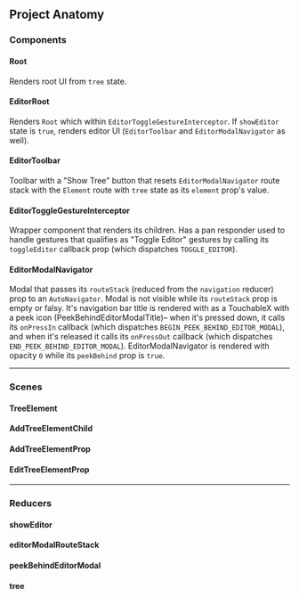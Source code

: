## Project Anatomy

### Components

#### Root
Renders root UI from `tree` state.

#### EditorRoot
Renders `Root` which within `EditorToggleGestureInterceptor`.  If
`showEditor` state is `true`, renders editor UI (`EditorToolbar` and
`EditorModalNavigator` as well).

#### EditorToolbar
Toolbar with a "Show Tree" button that resets `EditorModalNavigator` route stack
with the `Element` route with `tree` state as its `element` prop's value.

#### EditorToggleGestureInterceptor
Wrapper component that renders its children.  Has a pan responder used to
handle gestures that qualifies as "Toggle Editor" gestures by calling its
`toggleEditor` callback prop (which dispatches `TOGGLE_EDITOR`).

#### EditorModalNavigator
Modal that passes its `routeStack` (reduced from the `navigation` reducer) prop
to an `AutoNavigator`. Modal is not visible while its `routeStack` prop is empty
or falsy.  It's navigation bar title is rendered with as a TouchableX with a
peek icon (PeekBehindEditorModalTitle)– when it's pressed down, it calls its
`onPressIn` callback (which dispatches `BEGIN_PEEK_BEHIND_EDITOR_MODAL`), and
when it's released it calls its `onPressOut` callback (which dispatches
`END_PEEK_BEHIND_EDITOR_MODAL`). EditorModalNavigator is rendered with opacity
`0` while its `peekBehind` prop is `true`.

* * *


### Scenes
#### TreeElement
#### AddTreeElementChild
#### AddTreeElementProp
#### EditTreeElementProp

* * *


### Reducers
#### showEditor
#### editorModalRouteStack
#### peekBehindEditorModal
#### tree
